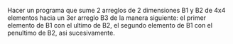 Hacer un programa que sume 2 arreglos de 2 dimensiones B1 y B2 de 4x4 elementos 
hacia un 3er arreglo B3 de la manera siguiente: el primer elemento de B1 con el ultimo de B2, el segundo elemento de B1 con el penultimo de B2, asi sucesivamente.
